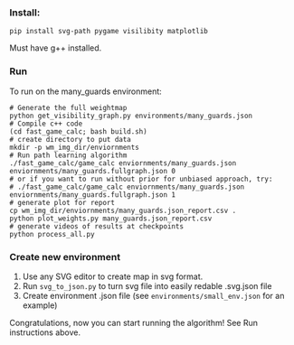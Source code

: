 ### Install:

```
pip install svg-path pygame visilibity matplotlib
```

Must have g++ installed.


### Run

To run on the many_guards environment:

```
# Generate the full weightmap
python get_visibility_graph.py environments/many_guards.json
# Compile c++ code
(cd fast_game_calc; bash build.sh)
# create directory to put data
mkdir -p wm_img_dir/enviornments
# Run path learning algorithm
./fast_game_calc/game_calc enviornments/many_guards.json enviornments/many_guards.fullgraph.json 0
# or if you want to run without prior for unbiased approach, try:
# ./fast_game_calc/game_calc enviornments/many_guards.json enviornments/many_guards.fullgraph.json 1
# generate plot for report
cp wm_img_dir/enviornments/many_guards.json_report.csv .
python plot_weights.py many_guards.json_report.csv
# generate videos of results at checkpoints
python process_all.py
```

### Create new environment

1. Use any SVG editor to create map in svg format.
2. Run `svg_to_json.py` to turn svg file into easily redable .svg.json file
3. Create environment .json file (see `environments/small_env.json` for an example)

Congratulations, now you can start running the algorithm! See Run instructions above.
